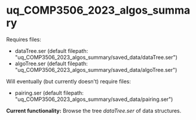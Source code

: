 # uq_COMP3506_2023_algos_summary
<p>Requires files:</p>
<ul>
  <li>dataTree.ser (default filepath: "uq_COMP3506_2023_algos_summary/saved_data/dataTree.ser")</li>
  <li>algoTree.ser (default filepath: "uq_COMP3506_2023_algos_summary/saved_data/algoTree.ser")</li>
</ul>
<p>Will eventually (but currently doesn't) require files:</p>
<ul>
  <li>pairing.ser (default filepath: "uq_COMP3506_2023_algos_summary/saved_data/pairing.ser")</li>
</ul>

<p><b>Current functionality:</b> Browse the tree <em>dataTree.ser</em> of data structures.</p>
